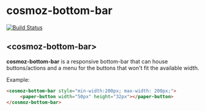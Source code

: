 cosmoz-bottom-bar
==================

[![Build Status](https://travis-ci.org/Neovici/cosmoz-bottom-bar.svg?branch=master)](https://travis-ci.org/Neovici/cosmoz-bottom-bar)

## &lt;cosmoz-bottom-bar&gt;

**cosmoz-bottom-bar** is a responsive bottom-bar that can house buttons/actions and a menu for the buttons that won't fit the available width.

Example:

<!---
```
<custom-element-demo>
  <template>
    <script src="../webcomponentsjs/webcomponents-lite.js"></script>
    <link rel="import" href="cosmoz-bottom-bar.html">
    <div id="container">
			<next-code-block></next-code-block>
		</div>
  </template>
</custom-element-demo>
```
-->
```html
<cosmoz-bottom-bar style="min-width:200px; max-width: 200px;">
     <paper-button width="50px" height="32px"></paper-button>
</cosmoz-bottom-bar>
```
